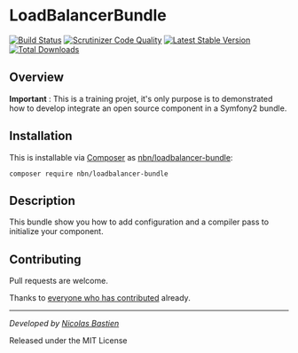 LoadBalancerBundle
==================

[![Build Status](https://travis-ci.org/nicolas-bastien/LoadBalancerBundle.svg?branch=master)](https://travis-ci.org/nicolas-bastien/LoadBalancerBundle)
[![Scrutinizer Code Quality](https://scrutinizer-ci.com/g/nicolas-bastien/LoadBalancerBundle/badges/quality-score.png?b=master)](https://scrutinizer-ci.com/g/nicolas-bastien/LoadBalancerBundle/?branch=master)
[![Latest Stable Version](https://poser.pugx.org/nbn/loadbalancer-bundle/v/stable)](https://packagist.org/packages/nbn/loadbalancer-bundle)
[![Total Downloads](https://poser.pugx.org/nbn/loadbalancer-bundle/downloads.png)](https://packagist.org/packages/nbn/loadbalancer-bundle)

## Overview

**Important** : This is a training projet, it's only purpose is to demonstrated how to develop integrate an open source component in a Symfony2 bundle.


## Installation

This is installable via [Composer](https://getcomposer.org/) as [nbn/loadbalancer-bundle](https://packagist.org/packages/nbn/loadbalancer-bundle):

    composer require nbn/loadbalancer-bundle

## Description


This bundle show you how to add configuration and a compiler pass to initialize your component.


## Contributing

Pull requests are welcome.

Thanks to
[everyone who has contributed](https://github.com/nicolas-bastien/LoadBalancerBundle/graphs/contributors) already.

---

*Developed by [Nicolas Bastien](https://github.com/nicolas-bastien)*

Released under the MIT License
